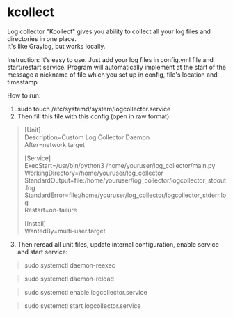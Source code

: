 # kcollect
Log collector "Kcollect" gives you ability to collect all your log files and directories in one place.  
It's like Graylog, but works locally.  

Instruction:
It's easy to use. Just add your log files in config.yml file and start/restart service. Program will automatically implement at the start of the message a nickname of file which you set up in config, file's location and timestamp

How to run:
1. sudo touch /etc/systemd/system/logcollector.service
2. Then fill this file with this config (open in raw format):

> [Unit]  
> Description=Custom Log Collector Daemon  
> After=network.target  
>   
> [Service]  
> ExecStart=/usr/bin/python3 /home/youruser/log_collector/main.py  
> WorkingDirectory=/home/youruser/log_collector  
> StandardOutput=file:/home/youruser/log_collector/logcollector_stdout.log  
> StandardError=file:/home/youruser/log_collector/logcollector_stderr.log  
> Restart=on-failure  
>   
> [Install]  
> WantedBy=multi-user.target  

3. Then reread all unit files, update internal configuration, enable service and start service:
    
> sudo systemctl daemon-reexec

> sudo systemctl daemon-reload

> sudo systemctl enable logcollector.service

> sudo systemctl start logcollector.service
